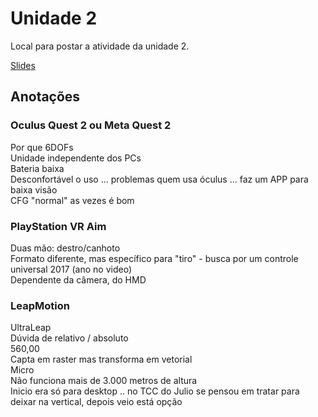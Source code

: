 # Unidade 2

Local para postar a atividade da unidade 2.  

[Slides](Slides.pdf "Slides")  

## Anotações

### Oculus Quest 2 ou Meta Quest 2  

Por que 6DOFs  
Unidade independente dos PCs  
Bateria baixa  
Desconfortável o uso ... problemas quem usa óculus ... faz um APP para baixa visão  
CFG "normal" as vezes é bom  

### PlayStation VR Aim  

Duas mão: destro/canhoto  
Formato diferente, mas específico para "tiro" - busca por um controle universal
2017 (ano no video)  
Dependente da câmera, do HMD  

### LeapMotion  

UltraLeap  
Dúvida de relativo / absoluto  
560,00  
Capta em raster mas transforma em vetorial  
Micro  
Não funciona mais de 3.000 metros de altura  
Inicio era só para desktop .. no TCC do Julio se pensou em tratar para deixar na vertical, depois veio está opção  
